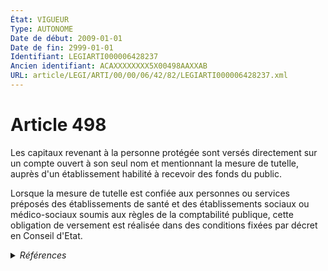 ```yaml
---
État: VIGUEUR
Type: AUTONOME
Date de début: 2009-01-01
Date de fin: 2999-01-01
Identifiant: LEGIARTI000006428237
Ancien identifiant: ACAXXXXXXXX5X00498AAXXAB
URL: article/LEGI/ARTI/00/00/06/42/82/LEGIARTI000006428237.xml
---
```


<h1>Article 498</h1>

Les capitaux revenant à la personne protégée sont versés directement sur un
compte ouvert à son seul nom et mentionnant la mesure de tutelle, auprès d'un
établissement habilité à recevoir des fonds du public.<br />

Lorsque la mesure de tutelle est confiée aux personnes ou services préposés des
établissements de santé et des établissements sociaux ou médico-sociaux soumis
aux règles de la comptabilité publique, cette obligation de versement est
réalisée dans des conditions fixées par décret en Conseil d'Etat.


<details>
  <summary><em>Références</em></summary>

  <h2>Articles faisant référence à l'article</h2>
  
  <ul>
    <li>
      <a href="https://legal.tricoteuses.fr//redirection/LEGIARTI000006284899?vers=git&vers=legifrance">LOI n° 2007-308 du 5 mars 2007 portant réforme de la protection juridique des majeurs - article 8 ENTIEREMENT_MODIF</a> MODIFICATION cible
    </li>
  </ul>
  
  <h2>Références faites par l'article</h2>
  
  <ul>
    <li>
      2007-03-05 MODIFICATION source <a href="https://legal.tricoteuses.fr//redirection/LEGIARTI000006284899?vers=git&vers=legifrance">LOI n° 2007-308 du 5 mars 2007 portant réforme de la protection juridique des majeurs - article 8 ENTIEREMENT_MODIF</a>
    </li>
    <li>
      2021-05-28 CITATION cible <a href="https://legal.tricoteuses.fr//redirection/LEGIARTI000043568228?vers=git&vers=legifrance">Décret n° 2021-684 du 28 mai 2021 relatif au régime des décisions prises en matière de santé, de prise en charge ou d'accompagnement social ou médico-social à l'égard des personnes majeures faisant l'objet d'une mesure de protection juridique - article 3 ENTIEREMENT_MODIF</a>
    </li>
    <li>
      2023-08-01 CITATION cible <a href="https://legal.tricoteuses.fr//redirection/LEGIARTI000047974815?vers=git&vers=legifrance">Arrêté du 1er août 2023 portant approbation du règlement du régime d'assurance invalidité-décès des travailleurs indépendants - article 40 AUTONOME VIGUEUR, en vigueur depuis le 2023-08-18</a>
    </li>
    <li>
      2999-01-01 CITATION cible <a href="https://legal.tricoteuses.fr//redirection/LEGIARTI000043588087?vers=git&vers=legifrance">Code de la santé publique - article R1112-37 AUTONOME VIGUEUR, en vigueur depuis le 2021-05-31</a>
    </li>
    <li>
      CODIFICATION source Loi 1803-03-14
    </li>
  </ul>
</details>

